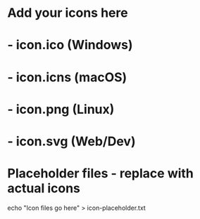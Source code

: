 # Add your icons here
# - icon.ico (Windows)
# - icon.icns (macOS) 
# - icon.png (Linux)
# - icon.svg (Web/Dev)

# Placeholder files - replace with actual icons
echo "Icon files go here" > icon-placeholder.txt
